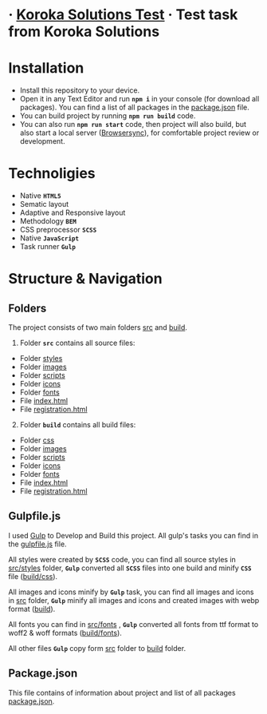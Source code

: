 # &middot; [Koroka Solutions Test](https://github.com/VladislavDesu/koroka-solutions-test) &middot; Test task from Koroka Solutions

# Installation

* Install this repository to your device.
* Open it in any Text Editor and run **`npm i`** in your console (for download all packages). You can find a list of all packages in the [package.json](https://github.com/VladislavDesu/koroka-solutions-test/blob/master/package.json) file.
* You can build project by running **`npm run build`** code.
* You can also run **`npm run start`** code, then project will also build, but also start a local server ([Browsersync](https://browsersync.io/)), for comfortable project review or development.

# Technoligies

* Native **`HTML5`**
* Sematic layout
* Adaptive and Responsive layout
* Methodology **`BEM`**
* CSS preprocessor **`SCSS`**
* Native **`JavaScript`**
* Task runner **`Gulp`**

# Structure & Navigation

## Folders

The project consists of two main folders [src](https://github.com/VladislavDesu/koroka-solutions-test/tree/master/src) and [build](https://github.com/VladislavDesu/koroka-solutions-test/tree/master/build).

1. Folder **`src`** contains all source files:

* Folder [styles](https://github.com/VladislavDesu/koroka-solutions-test/tree/master/src/styles)
* Folder [images](https://github.com/VladislavDesu/koroka-solutions-test/tree/master/src/images)
* Folder [scripts](https://github.com/VladislavDesu/koroka-solutions-test/tree/master/src/scripts)
* Folder [icons](https://github.com/VladislavDesu/koroka-solutions-test/tree/master/src/icons)
* Folder [fonts](https://github.com/VladislavDesu/koroka-solutions-test/tree/master/src/fonts)
* File [index.html](https://github.com/VladislavDesu/koroka-solutions-test/blob/master/src/index.html)
* File [registration.html](https://github.com/VladislavDesu/koroka-solutions-test/blob/master/src/registration.html)


2. Folder **`build`** contains all build files:

* Folder [css](https://github.com/VladislavDesu/koroka-solutions-test/tree/master/build/css)
* Folder [images](https://github.com/VladislavDesu/koroka-solutions-test/tree/master/build/images)
* Folder [scripts](https://github.com/VladislavDesu/koroka-solutions-test/tree/master/build/scripts)
* Folder [icons](https://github.com/VladislavDesu/koroka-solutions-test/tree/master/build/icons)
* Folder [fonts](https://github.com/VladislavDesu/koroka-solutions-test/tree/master/build/fonts)
* File [index.html](https://github.com/VladislavDesu/koroka-solutions-test/blob/master/build/index.html)
* File [registration.html](https://github.com/VladislavDesu/koroka-solutions-test/blob/master/build/registration.html)

## Gulpfile.js

I used [Gulp](https://gulpjs.com/) to Develop and Build this project. All gulp's tasks you can find in the [gulpfile.js](https://github.com/VladislavDesu/koroka-solutions-test/blob/master/gulpfile.js) file.

All styles were created by **`SCSS`** code, you can find all source styles in [src/styles](https://github.com/VladislavDesu/koroka-solutions-test/tree/master/src/styles) folder, **`Gulp`** converted all **`SCSS`** files into one build and minify **`CSS`** file ([build/css](https://github.com/VladislavDesu/koroka-solutions-test/tree/master/build/css)).

All images and icons minify by **`Gulp`** task, you can find all images and icons in [src](https://github.com/VladislavDesu/koroka-solutions-test/tree/master/src) folder, **`Gulp`** minify all images and icons and created images with webp format ([build](https://github.com/VladislavDesu/koroka-solutions-test/tree/master/build)).

All fonts you can find in [src/fonts](https://github.com/VladislavDesu/koroka-solutions-test/tree/master/src/fonts) , **`Gulp`** converted all fonts from ttf format to woff2 & woff formats ([build/fonts](https://github.com/VladislavDesu/koroka-solutions-test/tree/master/build/fonts)).

All other files **`Gulp`** copy form [src](https://github.com/VladislavDesu/koroka-solutions-test/tree/master/src) folder to [build](https://github.com/VladislavDesu/koroka-solutions-test/tree/master/build) folder.

## Package.json

This file contains of information about project and list of all packages [package.json](https://github.com/VladislavDesu/koroka-solutions-test/blob/master/package.json).
